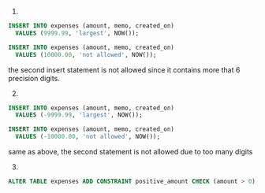 1.
```sql
INSERT INTO expenses (amount, memo, created_on)
  VALUES (9999.99, 'largest', NOW());

INSERT INTO expenses (amount, memo, created_on)
  VALUES (10000.00, 'not allowed', NOW());
```
the second insert statement is not allowed since it contains more that 6 precision digits.


2.
```sql
INSERT INTO expenses (amount, memo, created_on)
  VALUES (-9999.99, 'largest', NOW());

INSERT INTO expenses (amount, memo, created_on)
  VALUES (-10000.00, 'not allowed', NOW());
```
same as above, the second statement is not allowed due to too many digits


3.
```sql
ALTER TABLE expenses ADD CONSTRAINT positive_amount CHECK (amount > 0);
```
